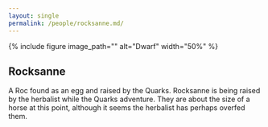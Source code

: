 ```yaml
---
layout: single
permalink: /people/rocksanne.md/
---
```


{% include figure image_path="" alt="Dwarf" width="50%" %}


## Rocksanne

A Roc found as an egg and raised by the Quarks. Rocksanne is being raised by the herbalist while the Quarks adventure. They are about the size of a horse at this point, although it seems the herbalist has perhaps overfed them. 


